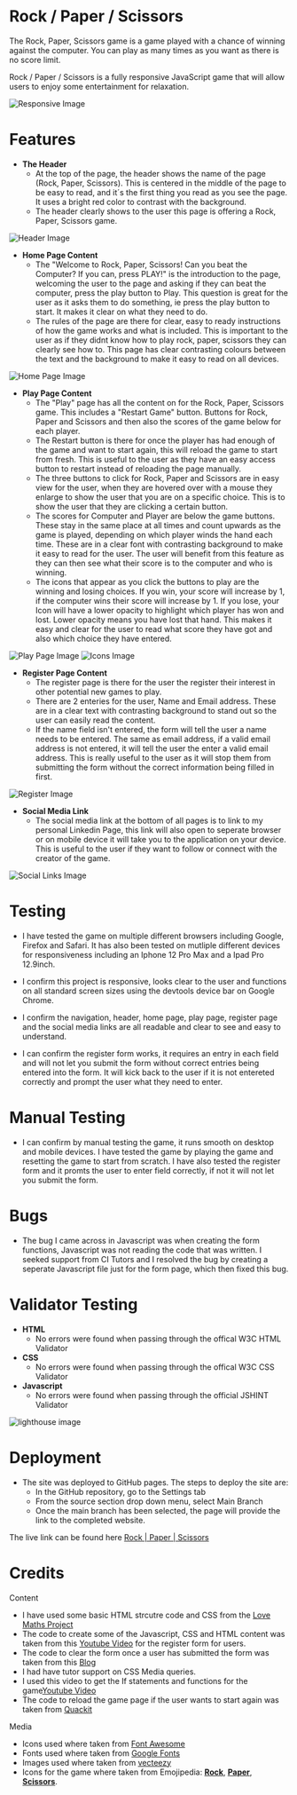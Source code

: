 # Rock / Paper / Scissors

The Rock, Paper, Scissors game is a game played with a chance of winning against the computer. You can play as many times as you want as there is no score limit.

Rock / Paper / Scissors is a fully responsive JavaScript game that will allow users to enjoy some entertainment for relaxation.

![Responsive Image](/assets/images/responsive.png)

# Features

* **The Header**
    * At the top of the page, the header shows the name of the page (Rock, Paper, Scissors). This is centered in the middle of the page to be easy to read, and it´s the first thing you read as you see the page. It uses a bright red color to contrast with the background.
    * The header clearly shows to the user this page is offering a Rock, Paper, Scissors game.

![Header Image](/assets/images/header.png)

* **Home Page Content**
    * The "Welcome to Rock, Paper, Scissors! Can you beat the Computer? If you can, press PLAY!" is the introduction to the page, welcoming the user to the page and asking if they can beat the computer, press the play button to Play. This question is great for the user as it asks them to do something, ie press the play button to start. It makes it clear on what they need to do.
    * The rules of the page are there for clear, easy to ready instructions of how the game works and what is included. This is important to the user as if they didnt know how to play rock, paper, scissors they can clearly see how to. This page has clear contrasting colours between the text and the background to make it easy to read on all devices. 

![Home Page Image](/assets/images/home%20page.png)

* **Play Page Content**
    * The "Play" page has all the content on for the Rock, Paper, Scissors game. This includes a "Restart Game" button. Buttons for Rock, Paper and Scissors and then also the scores of the game below for each player.
    * The Restart button is there for once the player has had enough of the game and want to start again, this will reload the game to start from fresh. This is useful to the user as they have an easy access button to restart instead of reloading the page manually. 
    * The three buttons to click for Rock, Paper and Scissors are in easy view for the user, when they are hovered over with a mouse they enlarge to show the user that you are on a specific choice. This is to show the user that they are clicking a certain button. 
    * The scores for Computer and Player are below the game buttons. These stay in the same place at all times and count upwards as the game is played, depending on which player winds the hand each time. These are in a clear font with contrasting background to make it easy to read for the user. The user will benefit from this feature as they can then see what their score is to the computer and who is winning.
    * The icons that appear as you click the buttons to play are the winning and losing choices. If you win, your score will increase by 1, if the computer wins their score will increase by 1. If you lose, your Icon will have a lower opacity to highlight which player has won and lost. Lower opacity means you have lost that hand. This makes it easy and clear for the user to read what score they have got and also which choice they have entered. 

![Play Page Image](/assets/images/play-page.png)
![Icons Image](/assets/images/scores.png)    

* **Register Page Content**
    * The register page is there for the user the register their interest in other potential new games to play. 
    * There are 2 enteries for the user, Name and Email address. These are in a clear text with contrasting background to stand out so the user can easily read the content. 
    * If the name field isn't entered, the form will tell the user a name needs to be entered. The same as email address, if a valid email address is not entered, it will tell the user the enter a valid email address. This is really useful to the user as it will stop them from submitting the form without the correct information being filled in first. 

![Register Image](/assets/images/register.png) 

* **Social Media Link**
    * The social media link at the bottom of all pages is to link to my personal Linkedin Page, this link will also open to seperate browser or on mobile device it will take you to the application on your device. This is useful to the user if they want to follow or connect with the creator of the game. 

![Social Links Image](/assets/images/footer.png)

# Testing

* I have tested the game on multiple different browsers including Google, Firefox and Safari. It has also been tested on mutliple different devices for responsiveness including an Iphone 12 Pro Max and a Ipad Pro 12.9inch.

* I confirm this project is responsive, looks clear to the user and functions on all standard screen sizes using the devtools device bar on Google Chrome.

* I confirm the navigation, header, home page, play page, register page and the social media links are all readable and clear to see and easy to understand.

* I can confirm the register form works, it requires an entry in each field and will not let you submit the form without correct entries being entered into the form. It will kick back to the user if it is not entereted correctly and prompt the user what they need to enter. 

# Manual Testing

* I can confirm by manual testing the game, it runs smooth on desktop and mobile devices. I have tested the game by playing the game and resetting the game to start from scratch. I have also tested the register form and it promts the user to enter field correctly, if not it will not let you submit the form.

# Bugs
* The bug I came across in Javascript was when creating the form functions, Javascript was not reading the code that was written. I seeked support from CI Tutors and I resolved the bug by creating a seperate Javascript file just for the form page, which then fixed this bug. 

# Validator Testing
* **HTML**
    * No errors were found when passing through the offical W3C HTML Validator
* **CSS**
    * No errors were found when passing through the offical W3C CSS Validator
* **Javascript**
    * No errors were found when passing through the official JSHINT Validator

![lighthouse image](/assets/images/lighthouse.png)

# Deployment

* The site was deployed to GitHub pages. The steps to deploy the site are:
    * In the GitHub repository, go to the Settings tab
    * From the source section drop down menu, select Main Branch
    * Once the main branch has been selected, the page will provide the link to the completed website.

The live link can be found here [Rock | Paper | Scissors](https://bradleyparkin.github.io/rock-paper-scissors/)    

# Credits

Content

* I have used some basic HTML strcutre code and CSS from the [Love Maths Project](https://bradleyparkin.github.io/love-maths/)
* The code to create some of the Javascript, CSS and HTML content was taken from this [Youtube Video](https://www.youtube.com/watch?v=QT1ya4Ut40o) for the register form for users. 
* The code to clear the form once a user has submitted the form was taken from this [Blog](https://bobbyhadz.com/blog/javascript-clear-input-field-after-submit#clear-all-form-fields-after-submitting)
* I had have tutor support on CSS Media queries.
* I used this video to get the If statements and functions for the game[Youtube Video](https://www.youtube.com/watch?v=1yS-JV4fWqY)
* The code to reload the game page if the user wants to start again was taken from [Quackit](https://www.quackit.com/javascript/javascript_refresh_page.cfm)

Media

* Icons used where taken from [Font Awesome](https://fontawesome.com/icons)
* Fonts used where taken from [Google Fonts](https://fonts.google.com/)
* Images used where taken from [vecteezy](https://www.vecteezy.com/free-vector/paper-scissors)
* Icons for the game where taken from Emojipedia:
 **[Rock](https://emojipedia.org/sign-of-the-horns/)**,
 **[Paper](https://emojipedia.org/scroll/)**,
 **[Scissors](https://emojipedia.org/scissors/)**.
